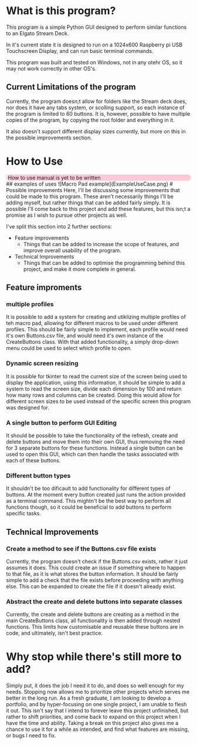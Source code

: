# What is this program?
This program is a simple Python GUI designed to perform similar functions to an Elgato Stream Deck.

In it's current state it is designed to run on a 1024x600 Raspberry pi USB Touchscreen Display, and can run basic terminal commands.

This program was built and tested on Windows, not in any otehr OS, so it may not work correctly in other OS's.

## Current Limitations of the program
Currently, the program doesn;t allow for folders like the Stream deck does, nor does it have any tabs system, or scolling support, so each instance of the program is limited to 60 buttons. It is, however, possible to have multiple copies of the program, by copying the root folder and everything in it.

It also doesn't support different display sizes currently, but more on this in the possible improvements section.

# How to Use
<div style = "
	 background-color: rgba(255, 50, 100, 0.25); 
	 border-radius: 10px;
	 ">
	 <div style="
	 padding-left: 5px">
		 How to use manual is yet to be written
	</div>
</div>
## examples of uses
![Macro Pad example](ExampleUseCase.png)
# Possible improvements
Here, I'll be discussing some improvements that could be made to this program. These aren't necessarily things I'll be adding myself, but rather things that can be added fairly simply.
It is possible I'll come back to this project and add these features, but this isn;t a promise as I wish to pursue other projects as well.

I've split this section into 2 further sections:
- Feature improvements
	- Things that can be added to increase the scope of features, and improve overall usability of the program.
- Technical Improvements
	- Things that can be added to optimise the programming behind this project, and make it more complete in general.
## Feature improments
### multiple profiles
It is possible to add a system for creating and utiklizing multiple profiles of teh macro pad, allowing for different macros to be used under different profiles. 
This should be fairly simple to implement, each profile would need it's own Buttons.csv file, and would need it's own instance of the CreateButtons class. 
With that added functionality, a simply drop-down menu could be used to select which profile to open.

### Dynamic screen resizing
It is possible for tkinter to read the current size of the screen being used to display the application, using this information, it should be simple to add a system to read the screen size, divide each dimension by 100 and return how many rows and columns can be created.
Doing this would allow for different screen sizes to be used instead of the specific screen this program was designed for.

### A single button to perform GUI Editing
It should be possible to take the functionality of the refresh, create and delete buttons and move them into their own GUI, thus removing the need for 3 separate buttons for these functions.
Instead a single button can be used to open this GUI, which can then handle the tasks associated with each of these buttons.

### Different button types
It shouldn't be too dificault to add functionality for different types of buttons. At the moment every button created just runs the action provided as a terminal command. 
This mightn't be the best way to perform all functions though, so it could be beneficial to add buttons to perform specific tasks.

## Technical Improvements
### Create a method to see if the Buttons.csv file exists
Currently, the program doesn't check if the Buttons.csv exists, rather it just assumes it does. This could create an issue if something where to happen to that file, as it is what stores the button information.
It should be fairly simple to add a check that the file exists before proceeding with anything else.
This can be expanded to create the file if it doesn't already exist.

### Abstract the create and delete buttons into separate classes
Currently, the create and delete buttons are creating as a method in the main CreateButtons class, all functionality is then added through nested functions.
This limits how customisable and reusable these buttons are in code, and ultimately, isn't best practice.

# Why stop while there's still more to add?
Simply put, it does the job I need it to do, and does so well enough for my needs. Stopping now allows me to prioritize other projects which serves me better in the long run.
As a fresh graduate, I am looking to develop a portfolio, and by hyper-focusing on one single project, I am unable to flesh it out.
This isn't say that I intend to forever leave this project unfinished, but rather to shift priorities, and come back to expand on this project when I have the time and ability.
Taking a break on this project also gives me a chance to use it for a while as intended, and find what features are missing, or bugs I need to fix.